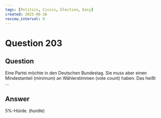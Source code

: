 ```yaml
---
tags: [Politics, Civics, Election, Easy]
created: 2025-06-16
review_interval: 0
---
```


# Question 203

## Question

Eine Partei möchte in den Deutschen Bundestag. Sie muss aber einen Mindestanteil (minimum) an Wählerstimmen (vote count) haben. Das heißt …

## Answer

5%-Hürde. (hurdle)
